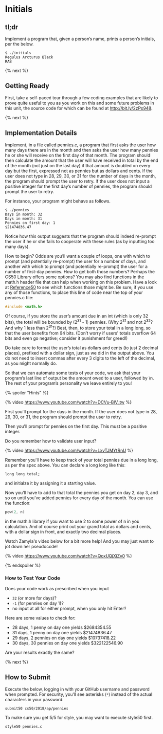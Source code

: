 # Initials

## tl;dr

Implement a program that, given a person’s name, prints a person’s initials, per the below.

```
$ ./initials
Regulus Arcturus Black
RAB
```

{% next %}

## Getting Ready

First, take a self-paced tour through a few coding examples that are likely to prove quite useful to you as you work on this and some future problems in this unit, the source code for which can be found at http://bit.ly/2zPo948.

{% next %}

## Implementation Details

Implement, in a file called pennies.c, a program that first asks the user how many days there are in the month and then asks the user how many pennies he or she will receive on the first day of that month. The program should then calculate the amount that the user will have received in total by the end of the month (not just on the last day) if that amount is doubled on every day but the first, expressed not as pennies but as dollars and cents. If the user does not type in 28, 29, 30, or 31 for the number of days in the month, the program should prompt the user to retry. If the user does not input a positive integer for the first day’s number of pennies, the program should prompt the user to retry.

For instance, your program might behave as follows.

```
$ ./pennies
Days in month: 32
Days in month: 31
Pennies on first day: 1
$21474836.47
```

Notice how this output suggests that the program should indeed re-prompt the user if he or she fails to cooperate with these rules (as by inputting too many days).

How to begin? Odds are you’ll want a couple of loops, one with which to prompt (and potentially re-prompt) the user for a number of days, and another with which to prompt (and potentially re-prompt) the user for a number of first-day pennies. How to get both those numbers? Perhaps the CS50 Library offers some options? You may also find functions in the math.h header file that can help when working on this problem. Have a look at [Reference50](https://reference.cs50.net/) to see which functions those might be. Be sure, if you use any of those functions, to place this line of code near the top of your pennies.c file:

```c
#include <math.h>
```

Of course, if you store the user’s amount due in an int (which is only 32 bits), the total will be bounded by (2<sup>31</sup> - 1) pennies. (Why 2<sup>31</sup> and not 2<sup>32</sup>? And why 1 less than 2<sup>31</sup>?) Best, then, to store your total in a long long, so that the user benefits from 64 bits. (Don’t worry if users' totals overflow 64 bits and even go negative; consider it punishment for greed!)

Do take care to format the user’s total as dollars and cents (to just 2 decimal places), prefixed with a dollar sign, just as we did in the output above. You do not need to insert commas after every 3 digits to the left of the decimal, as you might normally do.

So that we can automate some tests of your code, we ask that your program’s last line of output be the amount owed to a user, followed by \n. The rest of your program’s personality we leave entirely to you!


{% spoiler "Hints" %}

{% video https://www.youtube.com/watch?v=DCVu-BIV_tw %}

First you'll prompt for the days in the month. If the user does not type in 28, 29, 30, or 31, the program should prompt the user to retry.

Then you'll prompt for pennies on the first day. This must be a positive integer.

Do you remember how to validate user input?

{% video https://www.youtube.com/watch?v=LxvTJMYtRnU %}

Remember you'll have to keep track of your total pennies due in a long long, as per the spec above. You can declare a long long like this:

```
long long total;
```

and initialze it by assigning it a starting value.

Now you'll have to add to that total the pennies you get on day 2, day 3, and so on until you've added pennies for every day of the month. You can use the function:

```c
pow(2, n)
```
in the math.h library if you want to use 2 to some power of n in you calculation. And of course print out your grand total as dollars and cents, with a dollar sign in front, and exactly two decimal places.

Watch Zamyla's video below for a bit more help! And you may just want to jot down her pseudocode!

{% video https://www.youtube.com/watch?v=QoxUQjXiZv0 %}

{% endspoiler %}


### How to Test Your Code

Does your code work as prescribed when you input

* `32` (or more for days)?
* `-1` (for pennies on day 1)?
* no input at all for either prompt, when you only hit Enter?

Here are some values to check for:

* 28 days, 1 penny on day one yields $2684354.55
* 31 days, 1 penny on day one yields $21474836.47
* 29 days, 2 pennies on day one yields $10737418.22
* 30 days, 30 pennies on day one yields $322122546.90

Are your results exactly the same?

{% next %}

## How to Submit

Execute the below, logging in with your GitHub username and password when prompted. For security, you'll see asterisks (`*`) instead of the actual characters in your password.

```
submit50 cs50/2018/ap/pennies
```

To make sure you get 5/5 for style, you may want to execute style50 first.

```
style50 pennies.c
```


